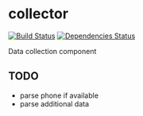 collector
=========
[![Build Status](https://travis-ci.org/openrada/collector.svg?branch=master)](https://travis-ci.org/openrada/collector)
[![Dependencies Status](http://jarkeeper.com/openrada/collector/status.svg)](http://jarkeeper.com/openrada/collector)

Data collection component


## TODO

  - parse phone if available
  - parse additional data
